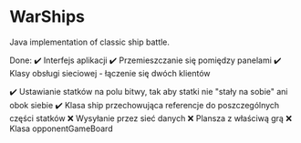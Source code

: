 # WarShips
Java implementation of classic ship battle. 

Done:
✔️ Interfejs aplikacji
✔️ Przemieszczanie się pomiędzy panelami
✔️ Klasy obsługi sieciowej - łączenie się dwóch klientów

✔️ Ustawianie statków na polu bitwy, tak aby statki nie "stały na sobie" ani obok siebie
✔️ Klasa ship przechowująca referencje do poszczególnych części statków
❌ Wysyłanie przez sieć danych 
❌ Plansza z właściwą grą
❌ Klasa opponentGameBoard
